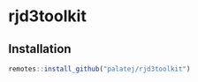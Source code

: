 
<!-- README.md is generated from README.Rmd. Please edit that file -->

# rjd3toolkit

## Installation

``` r
remotes::install_github("palatej/rjd3toolkit")
```
